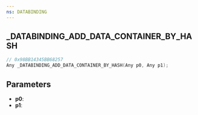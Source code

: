 ```yaml
---
ns: DATABINDING
---
```

## _DATABINDING_ADD_DATA_CONTAINER_BY_HASH

```c
// 0x98BB14345BB68257
Any _DATABINDING_ADD_DATA_CONTAINER_BY_HASH(Any p0, Any p1);
```

## Parameters
* **p0**:
* **p1**:
